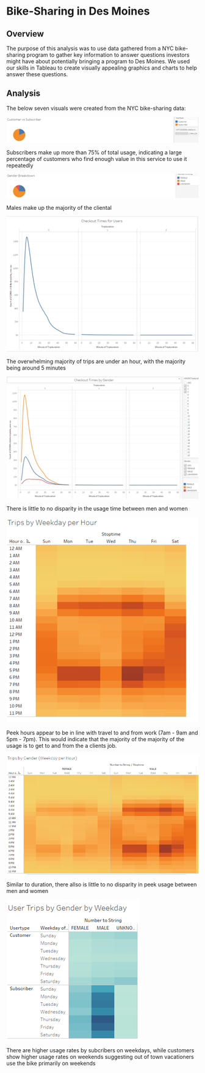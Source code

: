 # Bike-Sharing in Des Moines

## Overview
The purpose of this analysis was to use data gathered from a NYC bike-sharing program to gather key information to answer questions investors might have about potentially bringing a program to Des Moines.  We used our skills in Tableau to create visually appealing graphics and charts to help answer these questions.

## Analysis
The below seven visuals were created from the NYC bike-sharing data:
 
![v1](https://github.com/kroman3105/bikesharing/blob/main/Images/Visual1.PNG)
 
Subscribers make up more than 75% of total usage, indicating a large percentage of customers who find enough value in this service to use it repeatedly
 
![v2](https://github.com/kroman3105/bikesharing/blob/main/Images/Visual2.PNG)

Males make up the majority of the cliental

![v3](https://github.com/kroman3105/bikesharing/blob/main/Images/Visual3.PNG)

The overwhelming majority of trips are under an hour, with the majority being around 5 minutes

![v4](https://github.com/kroman3105/bikesharing/blob/main/Images/Visual4.PNG)

There is little to no disparity in the usage time between men and women

![v5](https://github.com/kroman3105/bikesharing/blob/main/Images/Visual5.PNG)

Peek hours appear to be in line with travel to and from work (7am - 9am and 5pm - 7pm).  This would indicate that the majority of the majority of the usage is to get to and from the a clients job.

![v6](https://github.com/kroman3105/bikesharing/blob/main/Images/Visual6.PNG)

Similar to duration, there allso is little to no disparity in peek usage between men and women

![v7](https://github.com/kroman3105/bikesharing/blob/main/Images/Visual7.PNG)

There are higher usage rates by subcribers on weekdays, while customers show higher usage rates on weekends suggesting out of town vacationers use the bike primarily on weekends
